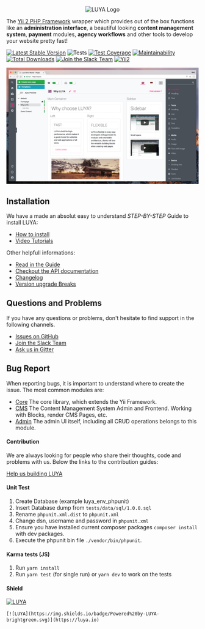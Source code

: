<p align="center">
  <img src="https://raw.githubusercontent.com/luyadev/luya/master/docs/logo/luya-logo-0.2x.png" alt="LUYA Logo"/>
</p>

The [Yii 2 PHP Framework](https://github.com/yiisoft/yii2) wrapper which provides out of the box functions like an **administration interface**, a beautiful looking **content management system**, **payment** modules, **agency workflows** and other tools to develop your website pretty fast!

[![Latest Stable Version](https://poser.pugx.org/luyadev/luya-core/v/stable)](https://packagist.org/packages/luyadev/luya-core)
![Tests](https://github.com/luyadev/luya/workflows/Tests/badge.svg)
[![Test Coverage](https://api.codeclimate.com/v1/badges/ef6b66d505ccf0b731b5/test_coverage)](https://codeclimate.com/github/luyadev/luya/test_coverage)
[![Maintainability](https://api.codeclimate.com/v1/badges/ef6b66d505ccf0b731b5/maintainability)](https://codeclimate.com/github/luyadev/luya/maintainability)
[![Total Downloads](https://poser.pugx.org/luyadev/luya-core/downloads)](https://packagist.org/packages/luyadev/luya-core)
[![Join the Slack Team](https://img.shields.io/badge/Slack-luyadev-yellowgreen.svg)](https://slack.luya.io/)
[![Yii2](https://img.shields.io/badge/Powered_by-Yii_Framework-green.svg?style=flat)](http://www.yiiframework.com/)

![LUYA RC4 Admin](https://raw.githubusercontent.com/luyadev/luya/master/docs/guide/img/luya-rc4.png)

## Installation

We have a made an absolut easy to understand *STEP-BY-STEP* Guide to install LUYA:

+ [How to install](https://luya.io/guide/install)
+ [Video Tutorials](https://luya.io/videos)

Other helpfull informations:

+ [Read in the Guide](https://luya.io/guide)
+ [Checkout the API documentation](https://luya.io/api)
+ [Changelog](core/CHANGELOG.md)
+ [Version upgrade Breaks](core/UPGRADE.md)

## Questions and Problems

If you have any questions or problems, don't hesitate to find support in the following channels.

+ [Issues on GitHub](https://github.com/luyadev/luya/issues)
+ [Join the Slack Team](https://slack.luya.io)
+ [Ask us in Gitter](https://gitter.im/luyadev/luya)

## Bug Report

When reporting bugs, it is important to understand where to create the issue. The most common modules are:

+ [Core](https://github.com/luyadev/luya) The core library, which extends the Yii Framework.
+ [CMS](https://github.com/luyadev/luya-module-cms) The Content Management System Admin and Frontend. Working with Blocks, render CMS Pages, etc.
+ [Admin](https://github.com/luyadev/luya-module-admin) The admin UI itself, including all CRUD operations belongs to this module.

#### Contribution

We are always looking for people who share their thoughts, code and problems with us. Below the links to the contribution guides:

[Help us building LUYA](https://luya.io/guide/luya-collaboration)

#### Unit Test

1. Create Database (example luya_env_phpunit)
2. Insert Database dump from `tests/data/sql/1.0.0.sql`
3. Rename `phpunit.xml.dist` to `phpunit.xml`
4. Change dsn, username and password in `phpunit.xml`
5. Ensure you have installed current composer packages `composer install` with dev packages.
6. Execute the phpunit bin file `./vendor/bin/phpunit`.

#### Karma tests (JS)

1. Run `yarn install`
2. Run `yarn test` (for single run) or `yarn dev` to work on the tests

#### Shield

[![LUYA](https://img.shields.io/badge/Powered%20by-LUYA-brightgreen.svg)](https://luya.io)

```
[![LUYA](https://img.shields.io/badge/Powered%20by-LUYA-brightgreen.svg)](https://luya.io)
```
